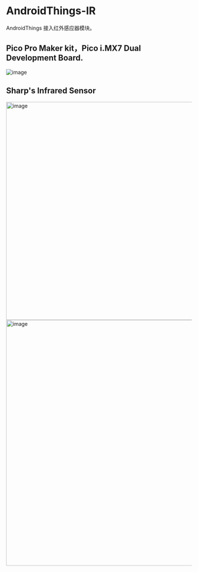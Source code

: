 # AndroidThings-IR

AndroidThings 接入红外感应器模块。


## Pico Pro Maker kit，Pico i.MX7 Dual Development Board.
![image](https://user-images.githubusercontent.com/10151414/156928771-2dbe93e8-1918-4292-ae94-d45cf6fbabf6.png)

## Sharp's Infrared Sensor
<img width="591" alt="image" src="https://user-images.githubusercontent.com/10151414/156928735-acc2a267-b277-4eed-9bfc-d452deb7d5f9.png">

<img width="666" alt="image" src="https://user-images.githubusercontent.com/10151414/156928756-55c93dbd-7a84-46a9-8b51-f22e72fa15ad.png">
